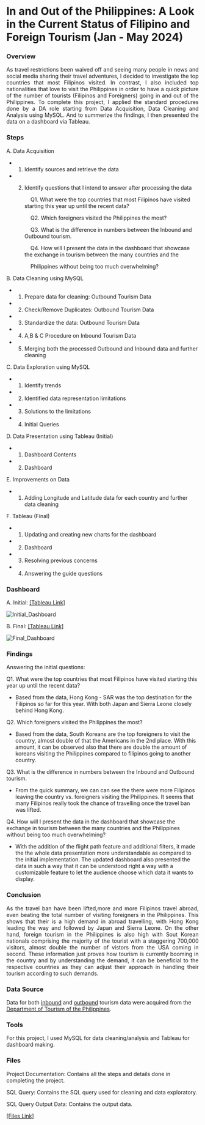 #  In and Out of the Philippines: A Look in the Current Status of Filipino and Foreign Tourism (Jan - May 2024)

### Overview
<p align="justify">As travel restrictions been waived off and seeing many people in news and social media sharing their travel adventures, I decided to investigate the top countries that most Filipinos visited. In contrast, I also included top nationalities that love to visit the Philippines in order to have a quick picture of the number of tourists (Filipinos and Foreigners) going in and out of the Philippines. To complete this project, I applied the standard procedures done by a DA role starting from Data Acquisition, Data Cleaning and Analysis using MySQL. And to summerize the findings, I then presented the data on a dashboard via Tableau.</p>

 ### Steps
 A. Data Acquisition
- 1. Identify sources and retrieve the data
- 2. Identify questions that I intend to answer after processing the data

     &nbsp;&nbsp;&nbsp;&nbsp;Q1. What were the top countries that most Filipinos have visited starting this year up until the recent data?
     
     &nbsp;&nbsp;&nbsp;&nbsp;Q2. Which foreigners visited the Philippines the most?
     
     &nbsp;&nbsp;&nbsp;&nbsp;Q3. What is the difference in numbers between the Inbound and Outbound tourism.
     
     &nbsp;&nbsp;&nbsp;&nbsp;Q4. How will I present the data in the dashboard that showcase the exchange in tourism between the many countries and the
     
     &nbsp;&nbsp;&nbsp;&nbsp;Philippines without being too much overwhelming?

B. Data Cleaning using MySQL	
- 1. Prepare data for cleaning: Outbound Tourism Data
- 2. Check/Remove Duplicates: Outbound Tourism Data
- 3. Standardize the data: Outbound Tourism Data
- 4. A,B & C Procedure on Inbound Tourism Data
- 5. Merging both the processed Outbound and Inbound data and further cleaning

C. Data Exploration using MySQL
- 1. Identify trends
- 2. Identified data representation limitations
- 3. Solutions to the limitations
- 4. Initial Queries

D. Data Presentation using Tableau (Initial)
- 1. Dashboard Contents
- 2. Dashboard

E. Improvements on Data	
- 1. Adding Longitude and Latitude data for each country and further data cleaning

F. Tableau (Final)
- 1. Updating and creating new charts for the dashboard
- 2. Dashboard
- 3. Resolving previous concerns
- 4. Answering the guide questions

### Dashboard

A. Initial: [[Tableau Link]](https://public.tableau.com/views/ALookatFilipinosGoingAbroadVS_ForeignersGoingtothePhilippines/Dashboard1?:language=en-US&:sid=&:redirect=auth&:display_count=n&:origin=viz_share_link)

![Initial_Dashboard](https://github.com/user-attachments/assets/4d65837e-7282-44d1-a9a7-bbbee598865e)

B. Final: [[Tableau Link]](https://public.tableau.com/views/InandOutofthePhilippinesALookintheCurrentStatusofFilipinoandForeignTourismJan-May2024/Dashboard1?:language=en-US&:sid=&:redirect=auth&:display_count=n&:origin=viz_share_link)

![Final_Dashboard](https://github.com/user-attachments/assets/204bbad9-0bad-4087-b9e6-89db1e4e1706)


### Findings
Answering the initial questions:

Q1. What were the top countries that most Filipinos have visited starting this year up until the recent data?
 - Based from the data, Hong Kong - SAR was the top destination for the Filipinos so far for this year. With both Japan and Sierra Leone closely behind Hong Kong.

Q2. Which foreigners visited the Philippines the most?
- Based from the data, South Koreans are the top foreigners to visit the country, almost double of that the Americans in the 2nd place. With this amount, it can be observed also that there are double the amount of koreans visiting the Philippines compared to filipinos going to another country.

Q3. What is the difference in numbers between the Inbound and Outbound tourism.
- From the quick summary, we can can see the there were more Filipinos leaving the country vs. foreigners visiting the Philippines. It seems that many Filipinos really took the chance of travelling once the travel ban was lifted. 

Q4. How will I present the data in the dashboard that showcase the exchange in tourism between the many countries and the Philippines without being too much overwhelming?
- With the addition of the flight path feature and additional filters, it made the the whole data presentation more understandable as compared to the initial implementation. The updated dashboard also presented the data in such a way that it can be understood right a way with a customizable feature to let the audience choose which data it wants to display.

### Conclusion
<p align="justify">As the travel ban have been lifted,more and more Filipinos travel abroad, even beating the total number of visiting foreigners in the Philippines. This shows that their is a high demand in abroad travelling, with Hong Kong leading the way and followed by Japan and Sierra Leone. On the other hand, foreign tourism in the Philippines is also high with Sout Korean nationals comprising the majority of the tourist with a staggering 700,000 visitors, almost double the number of vistors from the USA coming in second. These information just proves how tourism is currently booming in the country and by understanding the demand, it can be beneficial to the respective countries as they can adjust their approach in handling their tourism according to such demands.</p>

### Data Source
Data for both [inbound](http://www.tourism.gov.ph/files/2024/tourism_demand/06/06-07/Visitor%20Arrivals%20by%20Country%20of%20Residence%20Jan-May%202024%20(2%20files%20merged).pdf) and [outbound](http://tourism.gov.ph/files/2024/tourism_demand/06/06-14/Outbound/JAN-MAY2024.pdf) tourism data were acquired from the [Department of Tourism of the Philippines](http://tourism.gov.ph/tourism_dem_sup_pub.aspx).

### Tools
For this project, I used MySQL for data cleaning/analysis and Tableau for dashboard making.

### Files

Project Documentation: Contains all the steps and details done in completing the project.

SQL Query: Contains the SQL query used for cleaning and data exploratory.

SQL Query Output Data: Contains the output data.

[[Files Link]](https://drive.google.com/drive/folders/1s8uzQq3bR_D9iZpW6AC80DAyTVRlilS1?usp=sharing)



